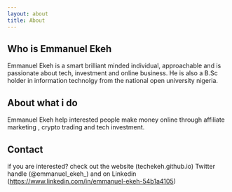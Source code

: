 ```yaml
---
layout: about
title: About
---
```


## Who is Emmanuel Ekeh

Emmanuel Ekeh is a smart brilliant minded individual, approachable and is passionate about tech, investment and online business.
He is also a B.Sc holder in information technolgy from the national open university nigeria.

## About what i do

Emmanuel Ekeh help interested people make money online through affiliate marketing , crypto trading and tech investment. 

## Contact

if you are interested? check out the website (techekeh.github.io) Twitter handle (@emmanuel_ekeh_) and on Linkedin (https://www.linkedin.com/in/emmanuel-ekeh-54b1a4105)
